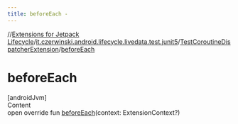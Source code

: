 ```yaml
---
title: beforeEach -
---
```

//[Extensions for Jetpack Lifecycle](../../../index.md)/[it.czerwinski.android.lifecycle.livedata.test.junit5](../index.md)/[TestCoroutineDispatcherExtension](index.md)/[beforeEach](before-each.md)



# beforeEach  
[androidJvm]  
Content  
open override fun [beforeEach](before-each.md)(context: ExtensionContext?)  




